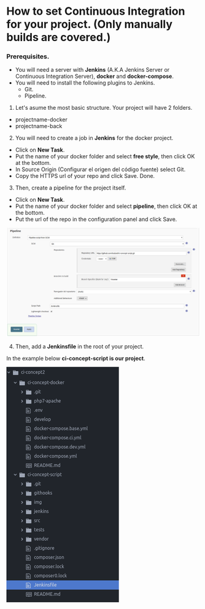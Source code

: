 # How to set Continuous Integration for your project. (Only manually builds are covered.)

### Prerequisites.

* You will need a server with **Jenkins** (A.K.A Jenkins Server or Continuous Integration Server), **docker** and **docker-compose**.
* You will need to install the following plugins to Jenkins.
  * Git.
  * Pipeline.

1. Let's asume the most basic structure. Your project will have 2 folders.
  * projectname-docker
  * projectname-back

2. You will need to create a job in **Jenkins** for the docker project.
  * Click on **New Task**.
  * Put the name of your docker folder and select **free style**, then click OK at the bottom.
  * In Source Origin (Configurar el origen del código fuente) select Git.
  * Copy the HTTPS url of your repo and click Save. Done.

3. Then, create a pipeline for the project itself.
  * Click on **New Task**.
  * Put the name of your docker folder and select **pipeline**, then click OK at the bottom.
  * Put the url of the repo in the configuration panel and click Save.

  ![alt text](./img/pipeline-jenkins-config-example.png)

4. Then, add a **Jenkinsfile** in the root of your project.

  In the example below  **ci-concept-script is our project**.

  ![alt text](./img/project-structure.png)
